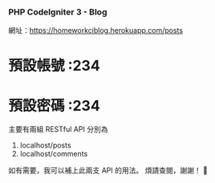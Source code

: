 ### PHP CodeIgniter 3 - Blog

網址：https://homeworkciblog.herokuapp.com/posts

# 預設帳號 :234
# 預設密碼 :234

主要有兩組 RESTful API 分別為

1. localhost/posts
2. localhost/comments

如有需要，我可以補上此兩支 API 的用法。
煩請查閱，謝謝！



